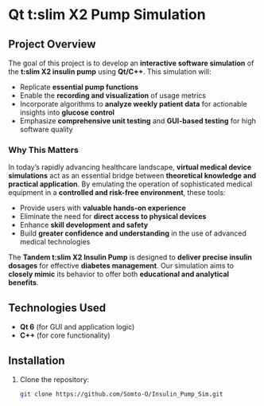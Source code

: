# Qt t:slim X2 Pump Simulation  

## Project Overview  
The goal of this project is to develop an **interactive software simulation** of the **t:slim X2 insulin pump** using **Qt/C++**. This simulation will:  
- Replicate **essential pump functions**  
- Enable the **recording and visualization** of usage metrics  
- Incorporate algorithms to **analyze weekly patient data** for actionable insights into **glucose control**  
- Emphasize **comprehensive unit testing** and **GUI-based testing** for high software quality  

### Why This Matters  
In today’s rapidly advancing healthcare landscape, **virtual medical device simulations** act as an essential bridge between **theoretical knowledge and practical application**. By emulating the operation of sophisticated medical equipment in a **controlled and risk-free environment**, these tools:  
- Provide users with **valuable hands-on experience**  
- Eliminate the need for **direct access to physical devices**  
- Enhance **skill development and safety**  
- Build **greater confidence and understanding** in the use of advanced medical technologies  

The **Tandem t:slim X2 Insulin Pump** is designed to **deliver precise insulin dosages** for effective **diabetes management**. Our simulation aims to **closely mimic** its behavior to offer both **educational and analytical benefits**.  

## Technologies Used  
- **Qt 6** (for GUI and application logic)  
- **C++** (for core functionality)  

## Installation  
1. Clone the repository:  
   ```sh
   git clone https://github.com/Somto-O/Insulin_Pump_Sim.git

